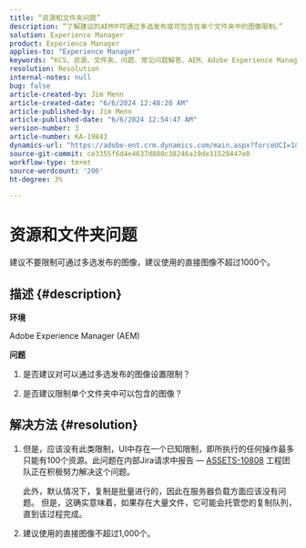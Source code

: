 ```yaml
---
title: “资源和文件夹问题”
description: “了解建议的AEM中可通过多选发布或可包含在单个文件夹中的图像限制。”
solution: Experience Manager
product: Experience Manager
applies-to: "Experience Manager"
keywords: “KCS、资源、文件夹、问题、常见问题解答、AEM、Adobe Experience Manager”
resolution: Resolution
internal-notes: null
bug: false
article-created-by: Jim Menn
article-created-date: "6/6/2024 12:48:20 AM"
article-published-by: Jim Menn
article-published-date: "6/6/2024 12:54:47 AM"
version-number: 3
article-number: KA-19843
dynamics-url: "https://adobe-ent.crm.dynamics.com/main.aspx?forceUCI=1&pagetype=entityrecord&etn=knowledgearticle&id=1dfa3074-9e23-ef11-840b-6045bd006268"
source-git-commit: ce3355f6d4e4637d880c38246a19de31520447e0
workflow-type: tm+mt
source-wordcount: '206'
ht-degree: 3%

---
```


# 资源和文件夹问题


建议不要限制可通过多选发布的图像，建议使用的直接图像不超过1000个。

## 描述 {#description}


<b>环境</b>

Adobe Experience Manager (AEM)

<b>问题</b>

1. 是否建议对可以通过多选发布的图像设置限制？

2. 是否建议限制单个文件夹中可以包含的图像？


## 解决方法 {#resolution}


1. 但是，应该没有此类限制，UI中存在一个已知限制，即所执行的任何操作最多只能有100个资源。此问题在内部Jira请求中报告 —  [ASSETS-10808](https://jira.corp.adobe.com/browse/ASSETS-10808) 工程团队正在积极努力解决这个问题。

   此外，默认情况下，复制是批量进行的，因此在服务器负载方面应该没有问题。 但是，这确实意味着，如果存在大量文件，它可能会托管您的复制队列，直到该过程完成。


2. 建议使用的直接图像不超过1,000个。

